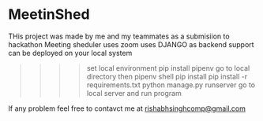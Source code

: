# MeetinShed


THis project was made by me and my teammates as a submisiion to hackathon 
  Meeting sheduler uses zoom
  uses DJANGO as backend support 
  can be deployed on your local system
  
  
  >>>>set local environment
  >pip install pipenv
  go to local directory then
  >pipenv shell
  >pip install 
  >pip install -r requirements.txt
  >python manage.py runserver
  go to local server and run program
  
  If any problem feel free to contavct me at rishabhsinghcomp@gmail.com
